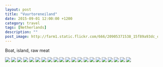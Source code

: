 ```yaml
---
layout: post
title: "Vuurtoreneiland"
date: 2015-09-01 12:00:00 +1200
category: travel
tags: [Netherlands]
description: ""
post_image: http://farm1.static.flickr.com/666/20905371538_15f89a93dc_o.jpg
---
```

Boat, island, raw meat

[![](http://farm1.static.flickr.com/575/21100970721_6c72edc538_c.jpg)](http://farm1.static.flickr.com/575/21100970721_d3a28db83b_o.jpg)
[![](http://farm6.static.flickr.com/5723/20472198073_dd17500118_c.jpg)](http://farm6.static.flickr.com/5723/20472198073_ae8f9cb308_o.jpg)
[![](http://farm1.static.flickr.com/726/21100970261_cc7ddd865f_c.jpg)](http://farm1.static.flickr.com/726/21100970261_1b94dbc9ea_o.jpg)
[![](http://farm6.static.flickr.com/5741/21100970001_64ccfa94e8_c.jpg)](http://farm6.static.flickr.com/5741/21100970001_9a6ed8a93b_o.jpg)
[![](http://farm1.static.flickr.com/690/21100969701_546091dfe6_c.jpg)](http://farm1.static.flickr.com/690/21100969701_e92e548e44_o.jpg)
[![](http://farm6.static.flickr.com/5694/21067080336_fbacc8b315_c.jpg)](http://farm6.static.flickr.com/5694/21067080336_43497fa5b2_o.jpg)
[![](http://farm1.static.flickr.com/674/20905374278_9d735baccf_c.jpg)](http://farm1.static.flickr.com/674/20905374278_55efb4ff39_o.jpg)
[![](http://farm6.static.flickr.com/5808/21083217132_dfd663dc6a_c.jpg)](http://farm6.static.flickr.com/5808/21083217132_b55aa96f22_o.jpg)
[![](http://farm1.static.flickr.com/609/20472196763_4a3f070053_c.jpg)](http://farm1.static.flickr.com/609/20472196763_e118fb5cfd_o.jpg)
[![](http://farm6.static.flickr.com/5730/21100968831_df8d936526_c.jpg)](http://farm6.static.flickr.com/5730/21100968831_30305ae43b_o.jpg)
[![](http://farm1.static.flickr.com/628/21083216642_b7e33ac5ff_c.jpg)](http://farm1.static.flickr.com/628/21083216642_637257a66b_o.jpg)
[![](http://farm6.static.flickr.com/5796/21093280665_352cc1f9b7_c.jpg)](http://farm6.static.flickr.com/5796/21093280665_4146231385_o.jpg)
[![](http://farm6.static.flickr.com/5757/21067079206_1a8f208c56_c.jpg)](http://farm6.static.flickr.com/5757/21067079206_a964f62e21_o.jpg)
[![](http://farm1.static.flickr.com/696/20906470039_60ffe471e5_c.jpg)](http://farm1.static.flickr.com/696/20906470039_550bea43a5_o.jpg)
[![](http://farm6.static.flickr.com/5678/20905372998_eb59723c06_c.jpg)](http://farm6.static.flickr.com/5678/20905372998_155c75982d_o.jpg)
[![](http://farm1.static.flickr.com/652/21093280085_cb3f2c2da9_c.jpg)](http://farm1.static.flickr.com/652/21093280085_cbebcaf67f_o.jpg)
[![](http://farm6.static.flickr.com/5665/20472195443_a1c804c9ac_c.jpg)](http://farm6.static.flickr.com/5665/20472195443_080fe82075_o.jpg)
[![](http://farm1.static.flickr.com/676/20906468899_1915120f4c_c.jpg)](http://farm1.static.flickr.com/676/20906468899_e3b219fcbb_o.jpg)
[![](http://farm1.static.flickr.com/609/21067078376_05d47e3c0e_c.jpg)](http://farm1.static.flickr.com/609/21067078376_fb1ffd9482_o.jpg)
[![](http://farm1.static.flickr.com/696/21100967411_94d6913860_c.jpg)](http://farm1.static.flickr.com/696/21100967411_b9cda64a31_o.jpg)
[![](http://farm1.static.flickr.com/705/20905187920_70373afd72_c.jpg)](http://farm1.static.flickr.com/705/20905187920_2b9b5808e3_o.jpg)
